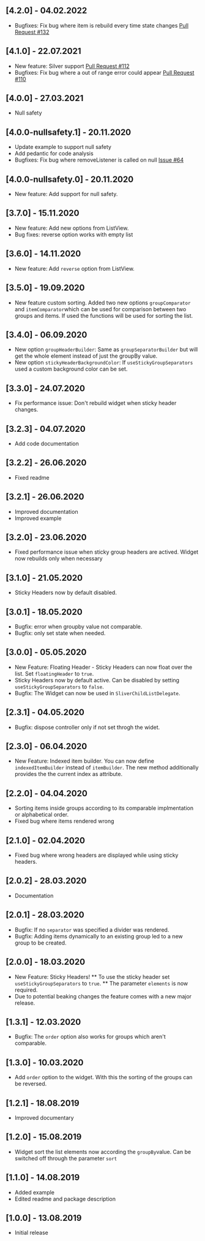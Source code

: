 ## [4.2.0] - 04.02.2022

* Bugfixes: Fix bug where item is rebuild every time state changes [Pull Request #132](https://github.com/Dimibe/grouped_list/pull/132) 

## [4.1.0] - 22.07.2021

* New feature: Silver support [Pull Request #112](https://github.com/Dimibe/grouped_list/pull/112) 
* Bugfixes: Fix bug where a out of range error could appear [Pull Request #110](https://github.com/Dimibe/grouped_list/pull/110) 

## [4.0.0] - 27.03.2021

* Null safety

## [4.0.0-nullsafety.1] - 20.11.2020

* Update example to support null safety
* Add pedantic for code analysis
* Bugfixes: Fix bug where removeListener is called on null [Issue #64](https://github.com/Dimibe/grouped_list/issues/64) 

## [4.0.0-nullsafety.0] - 20.11.2020

* New feature: Add support for null safety.

## [3.7.0] - 15.11.2020

* New feature: Add new options from ListView.
* Bug fixes: reverse option works with empty list

## [3.6.0] - 14.11.2020

* New feature: Add `reverse` option from ListView.

## [3.5.0] - 19.09.2020

* New feature custom sorting. Added two new options `groupComparator` and `itemComparator`which can be used for comparison between two groups and items. If used the functions will be used for sorting the list.

## [3.4.0] - 06.09.2020

* New option `groupHeaderBuilder`: Same as `groupSeparatorBuilder` but will get the whole element instead of just the groupBy value.
* New option `stickyHeaderBackgroundColor`: If `useStickyGroupSeparators` used a custom background color can be set.

## [3.3.0] - 24.07.2020

* Fix performance issue: Don't rebuild widget when sticky header changes.

## [3.2.3] - 04.07.2020

* Add code documentation

## [3.2.2] - 26.06.2020

* Fixed readme

## [3.2.1] - 26.06.2020

* Improved documentation
* Improved example

## [3.2.0] - 23.06.2020

* Fixed performance issue when sticky group headers are actived. Widget now rebuilds only when necessary

## [3.1.0] - 21.05.2020

* Sticky Headers now by default disabled.

## [3.0.1] - 18.05.2020

* Bugfix: error when groupby value not comparable. 
* Bugfix: only set state when needed.

## [3.0.0] - 05.05.2020

* New Feature: Floating Header - Sticky Headers can now float over the list. Set `floatingHeader` to `true`. 
* Sticky Headers now by default active. Can be disabled by setting `useStickyGroupSeparators` to `false`. 
* Bugfix: The Widget can now be used in `SliverChildListDelegate`.

## [2.3.1] - 04.05.2020

* Bugfix: dispose controller only if not set throgh the widet. 

## [2.3.0] - 06.04.2020

* New Feature: Indexed item builder. You can now define `indexedItemBuilder` instead of `itemBuilder`. The new method additionally provides the the current index as attribute. 

## [2.2.0] - 04.04.2020

* Sorting items inside groups according to its comparable implmentation or alphabetical order.
* Fixed bug where items rendered wrong

## [2.1.0] - 02.04.2020

* Fixed bug where wrong headers are displayed while using sticky headers.

## [2.0.2] - 28.03.2020

* Documentation

## [2.0.1] - 28.03.2020

* Bugfix: If no `separator` was specified a divider was rendered.
* Bugfix: Adding items dynamically to an existing group led to a new group to be created.

## [2.0.0] - 18.03.2020

* New Feature: Sticky Headers!
** To use the sticky header set `useStickyGroupSeparators` to `true`.
** The parameter `elements` is now required.
* Due to potential beaking changes the feature comes with a new major release.

## [1.3.1] - 12.03.2020

* Bugfix: The `order` option also works for groups which aren't comparable.

## [1.3.0] - 10.03.2020

* Add `order` option to the widget. With this the sorting of the groups can be reversed.

## [1.2.1] - 18.08.2019

* Improved documentary

## [1.2.0] - 15.08.2019

* Widget sort the list elements now according the `groupBy`value. Can be switched off through the parameter `sort`

## [1.1.0] - 14.08.2019

* Added example
* Edited readme and package description

## [1.0.0] - 13.08.2019

* Initial release